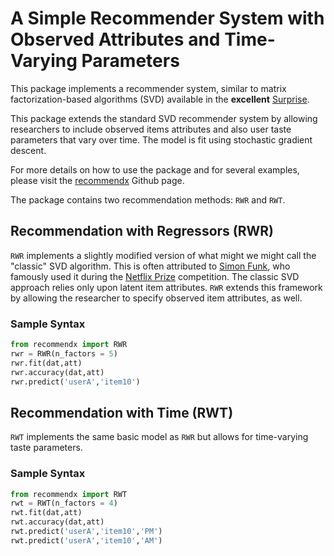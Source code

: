 # A Simple Recommender System with Observed Attributes and Time-Varying Parameters

This package implements a recommender system, similar to matrix factorization-based algorithms (SVD) available in the
**excellent** [Surprise](http://surpriselib.com/). 

This package extends the standard SVD recommender system by allowing researchers to include observed items attributes and
also user taste parameters that vary over time. The model is fit using stochastic gradient descent.

For more details on how to use the package and for several examples, please visit the [recommendx](https://github.com/adrennhoff/recommendx) Github page.

The package contains two recommendation methods: `RWR` and `RWT`.

## Recommendation with Regressors (RWR)

`RWR` implements a slightly modified version of what might we might call the "classic" SVD algorithm. This is often attributed to [Simon Funk](https://sifter.org/~simon/journal/20061211.html), who famously used it during the [Netflix Prize](https://www.netflixprize.com/) competition. The classic SVD approach relies only upon latent item attributes. `RWR` extends this framework by allowing the researcher to specify observed item attributes, as well.

### Sample Syntax
```python
from recommendx import RWR
rwr = RWR(n_factors = 5)
rwr.fit(dat,att)
rwr.accuracy(dat,att)
rwr.predict('userA','item10')
```

## Recommendation with Time (RWT)

`RWT` implements the same basic model as `RWR` but allows for time-varying taste parameters.

### Sample Syntax
```python
from recommendx import RWT
rwt = RWT(n_factors = 4)
rwt.fit(dat,att)
rwt.accuracy(dat,att)
rwt.predict('userA','item10','PM')
rwt.predict('userA','item10','AM')
```
